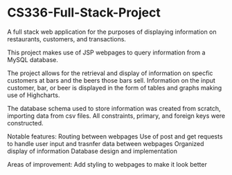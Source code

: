 # CS336-Full-Stack-Project
A full stack web application for the purposes of displaying information on restaurants, customers, and transactions.

This project makes use of JSP webpages to query information from a MySQL database.

The project allows for the retrieval and display of information on specfic customers at bars and the beers those bars sell.
Information on the input customer, bar, or beer is displayed in the form of tables and graphs making use of Highcharts.

The database schema used to store information was created from scratch, importing data from csv files. All constraints, primary, and foreign keys were constructed.

Notable features:
  Routing between webpages
  Use of post and get requests to handle user input and trasnfer data between webpages
  Organized display of information
  Database design and implementation
  
Areas of improvement:
  Add styling to webpages to make it look better
